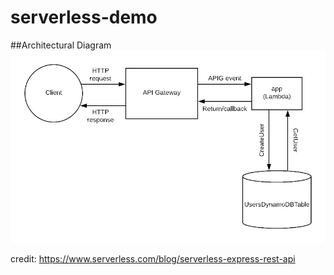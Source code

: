 # serverless-demo
##Architectural Diagram
![Image of node](https://github.com/Jeffreyx38/serverless-demo/blob/master/images/node.jpg)

credit: https://www.serverless.com/blog/serverless-express-rest-api
